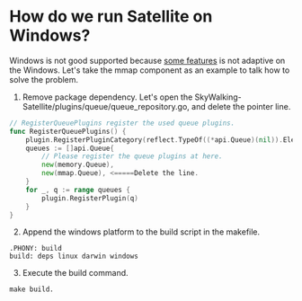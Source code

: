 # How do we run Satellite on Windows?

Windows is not good supported because [some features](../guides/compile/compile.md) is not adaptive on the Windows. Let's take the mmap component as an example to talk how to solve the problem.

1. Remove package dependency. Let's open the SkyWalking-Satellite/plugins/queue/queue_repository.go, and delete the pointer line.
```go
// RegisterQueuePlugins register the used queue plugins.
func RegisterQueuePlugins() {
	plugin.RegisterPluginCategory(reflect.TypeOf((*api.Queue)(nil)).Elem())
	queues := []api.Queue{
		// Please register the queue plugins at here.
		new(memory.Queue),
		new(mmap.Queue), <=====Delete the line.
	}
	for _, q := range queues {
		plugin.RegisterPlugin(q)
	}
}
```
2. Append the windows platform to the build script in the makefile.

```
.PHONY: build
build: deps linux darwin windows
```
3. Execute the build command.
```
make build.
```